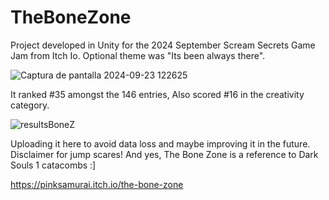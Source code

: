 # TheBoneZone

Project developed in Unity for the 2024 September Scream Secrets Game Jam from Itch Io.
Optional theme was "Its been always there".

![Captura de pantalla 2024-09-23 122625](https://github.com/user-attachments/assets/dbcafbf5-19d8-4f3c-b838-b2d8656f74aa)

It ranked #35 amongst the 146 entries,
Also scored #16 in the creativity category.

![resultsBoneZ](https://github.com/user-attachments/assets/07347293-9dfd-4d4e-b044-d14c8f490e69)

Uploading it here to avoid data loss and maybe improving it in the future.
Disclaimer for jump scares!
And yes, The Bone Zone is a reference to Dark Souls 1 catacombs :] 

https://pinksamurai.itch.io/the-bone-zone
